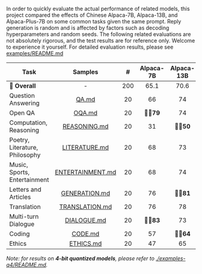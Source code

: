 
In order to quickly evaluate the actual performance of related models, this project compared the effects of Chinese Alpaca-7B, Alpaca-13B, and Alpaca-Plus-7B on some common tasks given the same prompt. Reply generation is random and is affected by factors such as decoding hyperparameters and random seeds. The following related evaluations are not absolutely rigorous, and the test results are for reference only. Welcome to experience it yourself. For detailed evaluation results, please see [examples/README.md](https://github.com/ymcui/Chinese-LLaMA-Alpaca/tree/main/examples/README.md)

| Task                           |                     Samples                     |  #   | Alpaca-7B | Alpaca-13B | Alpaca-Plus-7B |
| ------------------------------ | :---------------------------------------------: | :--: | :-------: | :--------: | :------------: |
| **💯 Overall** |                   -                    |  200   |     65.1      |      70.6      |     **👍🏻75.3**     |
| Question Answering |            [QA.md](https://github.com/ymcui/Chinese-LLaMA-Alpaca/tree/main/examples/QA.md)            |   20   |      66       |       74       |      **👍🏻80**      |
| Open QA |           [OQA.md](https://github.com/ymcui/Chinese-LLaMA-Alpaca/tree/main/OQA.md)           |   20   |   **👍🏻79**    |       74       |      **👍🏻78**      |
| Computation, Reasoning |     [REASONING.md](https://github.com/ymcui/Chinese-LLaMA-Alpaca/tree/main/examples/REASONING.md)     |   20   |      31       |    **👍🏻50**    |         45         |
| Poetry, Literature, Philosophy |    [LITERATURE.md](https://github.com/ymcui/Chinese-LLaMA-Alpaca/tree/main/examples/LITERATURE.md)    |   20   |      68       |       73       |      **👍🏻76**      |
| Music, Sports, Entertainment | [ENTERTAINMENT.md](https://github.com/ymcui/Chinese-LLaMA-Alpaca/tree/main/examples/ENTERTAINMENT.md) |   20   |      68       |       74       |      **👍🏻79**      |
| Letters and Articles |    [GENERATION.md](https://github.com/ymcui/Chinese-LLaMA-Alpaca/tree/main/examples/GENERATION.md)    |   20   |      76       |    **👍🏻81**    |      **👍🏻81**      |
| Translation |   [TRANSLATION.md](https://github.com/ymcui/Chinese-LLaMA-Alpaca/tree/main/examples/TRANSLATION.md)   |   20   |      76       |       78       |      **👍🏻82**      |
| Multi-turn Dialogue |      [DIALOGUE.md](https://github.com/ymcui/Chinese-LLaMA-Alpaca/tree/main/examples/DIALOGUE.md)      |   20   |   **👍🏻83**    |       73       |      **👍🏻84**      |
| Coding   |          [CODE.md](https://github.com/ymcui/Chinese-LLaMA-Alpaca/tree/main/examples/CODE.md)          |   20   |      57       |    **👍🏻64**    |         59         |
| Ethics |        [ETHICS.md](https://github.com/ymcui/Chinese-LLaMA-Alpaca/tree/main/examples/ETHICS.md)        |   20   |      47       |       65       |      **👍🏻89**      |

*Note: for results on **4-bit quantized models**, please refer to [./examples-q4/README.md](https://github.com/ymcui/Chinese-LLaMA-Alpaca/tree/main/examples-q4/README.md).*